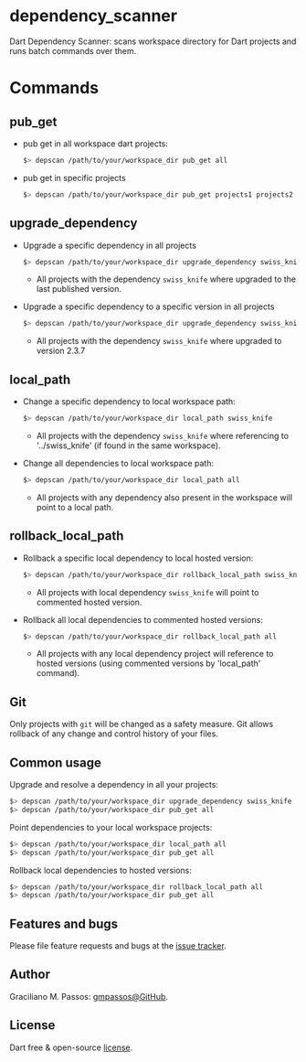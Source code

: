 # dependency_scanner

Dart Dependency Scanner: scans workspace directory for Dart projects and runs batch commands over them. 

# Commands

## pub_get

* pub get in all workspace dart projects:

    ```bash
    $> depscan /path/to/your/workspace_dir pub_get all
    ```

* pub get in specific projects

    ```bash
    $> depscan /path/to/your/workspace_dir pub_get projects1 projects2 extra_project
    ```

## upgrade_dependency

* Upgrade a specific dependency in all projects

    ```bash
    $> depscan /path/to/your/workspace_dir upgrade_dependency swiss_knife
    ```
    * All projects with the dependency `swiss_knife` where upgraded to the last published version.

* Upgrade a specific dependency to a specific version in all projects

    ```bash
    $> depscan /path/to/your/workspace_dir upgrade_dependency swiss_knife:2.3.7
    ```
    * All projects with the dependency `swiss_knife` where upgraded to version 2.3.7

## local_path

* Change a specific dependency to local workspace path:

    ```bash
    $> depscan /path/to/your/workspace_dir local_path swiss_knife
    ```
    * All projects with the dependency `swiss_knife` where referencing to '../swiss_knife' (if found in the same workspace).

* Change all dependencies to local workspace path:

    ```bash
    $> depscan /path/to/your/workspace_dir local_path all
    ```
    * All projects with any dependency also present in the workspace will point to a local path.

## rollback_local_path

* Rollback a specific local dependency to local hosted version:

    ```bash
    $> depscan /path/to/your/workspace_dir rollback_local_path swiss_knife
    ```
    * All projects with local dependency `swiss_knife` will point to commented hosted version.

* Rollback all local dependencies to commented hosted versions:

    ```bash
    $> depscan /path/to/your/workspace_dir rollback_local_path all
    ```
    * All projects with any local dependency project will reference to hosted versions (using commented versions by 'local_path' command).


## Git

Only projects with `git` will be changed as a safety measure. Git allows rollback of any change and control history of your files.

## Common usage

Upgrade and resolve a dependency in all your projects:

```bash
$> depscan /path/to/your/workspace_dir upgrade_dependency swiss_knife
$> depscan /path/to/your/workspace_dir pub_get all
```

Point dependencies to your local workspace projects: 

```bash
$> depscan /path/to/your/workspace_dir local_path all
$> depscan /path/to/your/workspace_dir pub_get all
```

Rollback local dependencies to hosted versions: 

```bash
$> depscan /path/to/your/workspace_dir rollback_local_path all
$> depscan /path/to/your/workspace_dir pub_get all
```

## Features and bugs

Please file feature requests and bugs at the [issue tracker][tracker].

[tracker]: https://github.com/gmpassos/dependency_scanner/issues

## Author

Graciliano M. Passos: [gmpassos@GitHub][github].

[github]: https://github.com/gmpassos

## License

Dart free & open-source [license](https://github.com/dart-lang/stagehand/blob/master/LICENSE).
